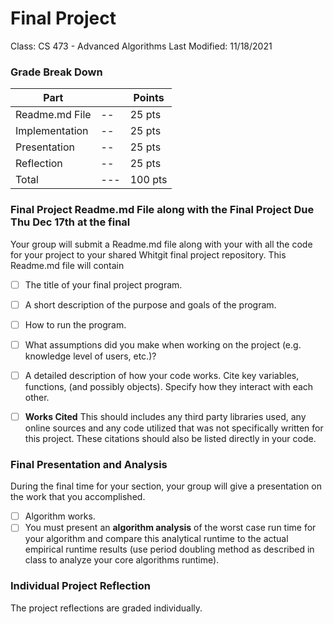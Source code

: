 # Final Project
Class: CS 473 - Advanced Algorithms 
Last Modified: 11/18/2021

### Grade Break Down
| Part           |      | Points  |
|----------------|------|---------|
| Readme.md File |   -- | 25 pts  |    
| Implementation |   -- | 25 pts  |
| Presentation   |   -- | 25 pts  | 
| Reflection     |   -- | 25 pts  |
| Total          |  --- | 100 pts |

### Final Project Readme.md File along  with the Final Project Due Thu Dec 17th at the final
Your group will submit a Readme.md file along with your with all the code for your project to your shared Whitgit final project repository. This Readme.md file will contain
- [ ] The title of your final project program.
- [ ] A short description of the purpose and goals of the program. 
- [ ] How to run the program.
- [ ] What assumptions did you make when working on the project (e.g. knowledge level of users, etc.)?
- [ ] A detailed description of how your code works. Cite key variables,  functions, (and possibly objects). Specify how they interact with each other.
- [ ]  __Works Cited__ This should includes any third party libraries used, any online sources and any code utilized that was not specifically written for this project. These citations should also be listed directly in your code.


### Final Presentation and Analysis 
During the final time for your section, your group will give a presentation on the work that you accomplished. 
- [ ] Algorithm works.
- [ ] You must present an __algorithm analysis__ of the worst case run time for your algorithm and compare this analytical runtime to the actual empirical runtime results (use period doubling method as described in class to analyze your core algorithms runtime).

### Individual Project Reflection
The project reflections are graded individually.